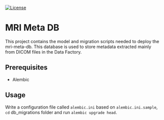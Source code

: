 [![License](https://img.shields.io/badge/license-Apache--2.0-blue.svg)](https://github.com/LREN-CHUV/mri-meta-db/blob/master/LICENSE)

# MRI Meta DB

This project contains the model and migration scripts needed to deploy the mri-meta-db. This database is used to store metadata extracted mainly from DICOM files in the Data Factory.

## Prerequisites

* Alembic

## Usage

Write a configuration file called `alembic.ini` based on `alembic.ini.sample`, `cd` db_migrations folder and run `alembic upgrade head`. 

